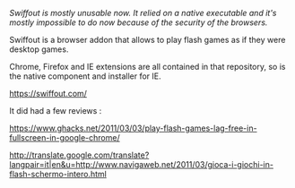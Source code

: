 *Swiffout is mostly unusable now. It relied on a native executable and it's mostly impossible to do now because of the security of the browsers.*

Swiffout is a browser addon that allows to play flash games as if they were desktop games.

Chrome, Firefox and IE extensions are all contained in that repository, so is the native component and installer for IE.

https://swiffout.com/

It did had a few reviews :

https://www.ghacks.net/2011/03/03/play-flash-games-lag-free-in-fullscreen-in-google-chrome/

http://translate.google.com/translate?langpair=it|en&u=http://www.navigaweb.net/2011/03/gioca-i-giochi-in-flash-schermo-intero.html
